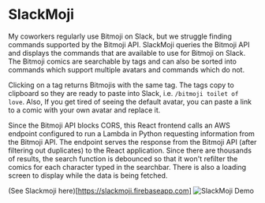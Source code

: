 # SlackMoji

My coworkers regularly use Bitmoji on Slack, but we struggle finding commands supported by the Bitmoji API. SlackMoji queries the Bitmoji API and displays the commands that are available to use for Bitmoji on Slack. The Bitmoji comics are searchable by tags and can also be sorted into commands which support multiple avatars and commands which do not.

Clicking on a tag returns Bitmojis with the same tag. The tags copy to clipboard so they are ready to paste into Slack, i.e. `/bitmoji toilet of love`.  Also, If you get tired of seeing the default avatar, you can paste a link to a comic with your own avatar and replace it.

Since the Bitmoji API blocks CORS, this React frontend calls an AWS endpoint configured to run a Lambda in Python requesting information from the Bitmoji API. The endpoint serves the response from the Bitmoji API (after filtering out duplicates) to the React application. Since there are thousands of results, the search function is debounced so that it won't refilter the comics for each character typed in the searchbar. There is also a loading screen to display while the data is being fetched.

(See Slackmoji here)[https://slackmoji.firebaseapp.com]
![SlackMoji Demo](https://nikym.org/img/slackmoji.gif)
